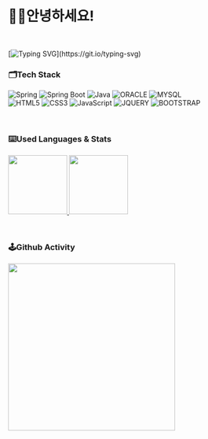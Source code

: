 <h1>👋🌝안녕하세요!</h1>

<!--[![Typing SVG](https://readme-typing-svg.demolab.com?font=Pacifico&size=40&pause=1000&color=1665BB&repeat=false&width=435&height=120&lines=I+am+chobeebee!)](https://git.io/typing-svg)-->

<p>&#160;</p>

[![Typing SVG](https://readme-typing-svg.demolab.com?font=Pacifico&size=40&pause=1000&color=F6780E&repeat=false&width=435&height=90&lines=Welcome+to+my+Github!)](https://git.io/typing-svg)


### 🗂️Tech Stack
![Spring](https://img.shields.io/badge/-Spring-6DB33F?style=for-the-badge&logo=spring&logoColor=white)
![Spring Boot](https://img.shields.io/badge/-SpringBoot-6DB33F?style=for-the-badge&logo=springboot&logoColor=white)
![Java](https://img.shields.io/badge/-Java-ED8B00?style=for-the-badge&logo=java&logoColor=white)
![ORACLE](https://img.shields.io/badge/-Oracle-F80000?style=for-the-badge&logo=oracle&logoColor=white)
![MYSQL](https://img.shields.io/badge/-MySQL-005C84?style=for-the-badge&logo=mysql&logoColor=white) <br>
![HTML5](https://img.shields.io/badge/-HTML5-E34F26?style=for-the-badge&logo=html5&logoColor=white)
![CSS3](https://img.shields.io/badge/-CSS3-1572B6?style=for-the-badge&logo=css3&logoColor=white)
![JavaScript](https://img.shields.io/badge/-JavaScript-F7DF1E?style=for-the-badge&logo=javascript&logoColor=white)
![JQUERY](https://img.shields.io/badge/-jQuery-0769AD?style=for-the-badge&logo=jquery&logoColor=white)
![BOOTSTRAP](https://img.shields.io/badge/-Bootstrap-563D7C?style=for-the-badge&logo=bootstrap&logoColor=white)

<p>&#160;</p>

<!-- <h3>💡 My Most Used Languages 💡</h3> -->
### ⌨️Used Languages & Stats
<a href="https://github.com/chobeebee">
  <img height="120" src="https://github-readme-stats.vercel.app/api/top-langs/?username=chobeebee&layout=compact&show_icons=true&show_owner=false" />
</a>

<a href="https://github.com/anuraghazra/github-readme-stats">
  <img height="120" src="https://github-readme-stats.vercel.app/api?username=chobeebee&theme=vue&hide=issues,prs" />
</a>

<p>&#160;</p>

### 🕹️Github Activity
<a href="https://github.com/chobeebee/gitanimals">
  <img src="https://render.gitanimals.org/farms/chobeebee" height="340" />
</a>






<!--
**chobeebee/chobeebee** is a ✨ _special_ ✨ repository because its `README.md` (this file) appears on your GitHub profile.

Here are some ideas to get you started:

- 🔭 I’m currently working on ...
- 🌱 I’m currently learning ...
- 👯 I’m looking to collaborate on ...
- 🤔 I’m looking for help with ...
- 💬 Ask me about ...
- 📫 How to reach me: ...
- 😄 Pronouns: ...
- ⚡ Fun fact: ...
-->
